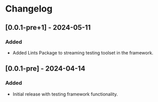 # Changelog

## [0.0.1-pre+1] - 2024-05-11

### Added
- Added Lints Package to streaming testing toolset in the framework.

## [0.0.1-pre] - 2024-04-14

### Added
- Initial release with testing framework functionality.



